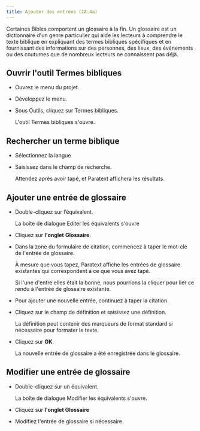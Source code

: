 ```yaml
---
title: Ajouter des entrées (1A.4a)
---
```


Certaines Bibles comportent un glossaire à la fin. Un glossaire est un dictionnaire d'un genre particulier qui aide les lecteurs à comprendre le texte biblique en expliquant des termes bibliques spécifiques et en fournissant des informations sur des personnes, des lieux, des événements ou des coutumes que de nombreux lecteurs ne connaissent pas déjà.

## Ouvrir l'outil Termes bibliques

-   Ouvrez le menu du projet.
-   Développez le menu.
-   Sous Outils, cliquez sur Termes bibliques.

    L'outil Termes bibliques s'ouvre.

## Rechercher un terme biblique

-   Sélectionnez la langue
-   Saisissez dans le champ de recherche.

    Attendez après avoir tapé, et Paratext affichera les résultats.

## Ajouter une entrée de glossaire

-   Double-cliquez sur l’équivalent.

    La boîte de dialogue Editer les équivalents s'ouvre

-   Cliquez sur **l'onglet** **Glossaire**.
-   Dans la zone du formulaire de citation, commencez à taper le mot-clé de l'entrée de glossaire.

    À mesure que vous tapez, Paratext affiche les entrées de glossaire existantes qui correspondent à ce que vous avez tapé.

    Si l'une d'entre elles était la bonne, nous pourrions la cliquer pour lier ce rendu à l'entrée de glossaire existante.

-   Pour ajouter une nouvelle entrée, continuez à taper la citation.
-   Cliquez sur le champ de définition et saisissez une définition.

    La définition peut contenir des marqueurs de format standard si nécessaire pour formater le texte.

-   Cliquez sur **OK**.

    La nouvelle entrée de glossaire a été enregistrée dans le glossaire.

## Modifier une entrée de glossaire

-   Double-cliquez sur un équivalent.

    La boîte de dialogue Modifier les équivalents s'ouvre.

-   Cliquez sur **l'onglet Glossaire**
-   Modifiez l'entrée de glossaire si nécessaire.

